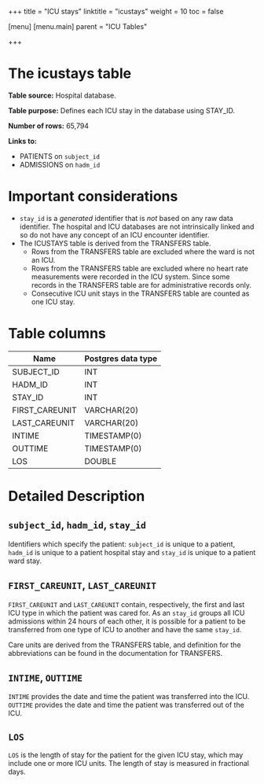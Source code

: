 +++
title = "ICU stays"
linktitle = "icustays"
weight = 10
toc = false

[menu]
  [menu.main]
    parent = "ICU Tables"

+++


# The icustays table

**Table source:** Hospital database.

**Table purpose:** Defines each ICU stay in the database using STAY\_ID.

**Number of rows:** 65,794

**Links to:**

* PATIENTS on `subject_id`
* ADMISSIONS on `hadm_id`

# Important considerations

* `stay_id` is a *generated* identifier that is *not* based on any raw data identifier. The hospital and ICU databases are not intrinsically linked and so do not have any concept of an ICU encounter identifier.
* The ICUSTAYS table is derived from the TRANSFERS table. 
  * Rows from the TRANSFERS table are excluded where the ward is not an ICU.
  * Rows from the TRANSFERS table are excluded where no heart rate measurements were recorded in the ICU system. Since some records in the TRANSFERS table are for administrative records only.
  * Consecutive ICU unit stays in the TRANSFERS table are counted as one ICU stay. 


# Table columns

Name | Postgres data type
---- | ----
SUBJECT\_ID | INT
HADM\_ID | INT
STAY\_ID | INT
FIRST\_CAREUNIT | VARCHAR(20)
LAST\_CAREUNIT | VARCHAR(20)
INTIME | TIMESTAMP(0)
OUTTIME | TIMESTAMP(0)
LOS | DOUBLE | PRECISION

# Detailed Description

## `subject_id`, `hadm_id`, `stay_id`

Identifiers which specify the patient: `subject_id` is unique to a patient, `hadm_id` is unique to a patient hospital stay and `stay_id` is unique to a patient ward stay.

## `FIRST_CAREUNIT`, `LAST_CAREUNIT`

`FIRST_CAREUNIT` and `LAST_CAREUNIT` contain, respectively, the first and last ICU type in which the patient was cared for. As an `stay_id` groups all ICU admissions within 24 hours of each other, it is possible for a patient to be transferred from one type of ICU to another and have the same `stay_id`.

Care units are derived from the TRANSFERS table, and definition for the abbreviations can be found in the documentation for TRANSFERS.

## `INTIME`, `OUTTIME`

`INTIME` provides the date and time the patient was transferred into the ICU. `OUTTIME` provides the date and time the patient was transferred out of the ICU.

## `LOS`

`LOS` is the length of stay for the patient for the given ICU stay, which may include one or more ICU units. The length of stay is measured in fractional days.
